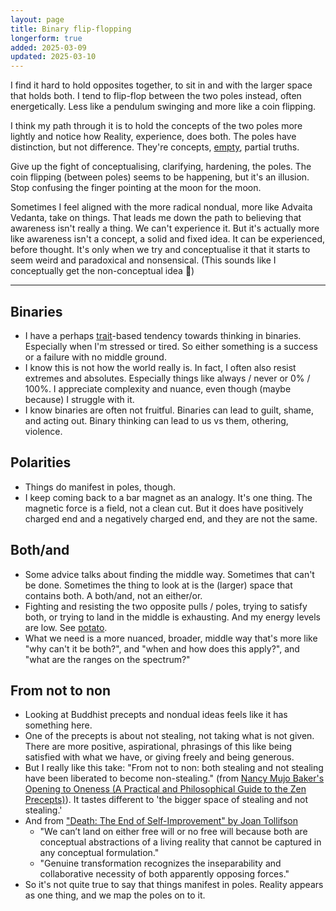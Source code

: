 ```yaml
---
layout: page
title: Binary flip-flopping
longerform: true
added: 2025-03-09
updated: 2025-03-10
---
```


I find it hard to hold opposites together, to sit in and with the larger space that holds both. I tend to flip-flop between the two poles instead, often energetically. Less like a pendulum swinging and more like a coin flipping.

I think my path through it is to hold the concepts of the two poles more lightly and notice how Reality, experience, does both. The poles have distinction, but not difference. They're concepts, [empty](/thinking/empty/), partial truths.

Give up the fight of conceptualising, clarifying, hardening, the poles. The coin flipping (between poles) seems to be happening, but it's an illusion. Stop confusing the finger pointing at the moon for the moon.

Sometimes I feel aligned with the more radical nondual, more like Advaita Vedanta, take on things. That leads me down the path to believing that awareness isn't really a thing. We can't experience it. But it's actually more like awareness isn't a concept, a solid and fixed idea. It can be experienced, before thought. It's only when we try and conceptualise it that it starts to seem weird and paradoxical and nonsensical. (This sounds like I conceptually get the non-conceptual idea 🫠)

---

## Binaries

- I have a perhaps [trait](/thinking/traits/)-based tendency towards thinking in binaries. Especially when I'm stressed or tired. So either something is a success or a failure with no middle ground.
- I know this is not how the world really is. In fact, I often also resist extremes and absolutes. Especially things like always / never or 0% / 100%. I appreciate complexity and nuance, even though (maybe because) I struggle with it.
- I know binaries are often not fruitful. Binaries can lead to guilt, shame, and acting out. Binary thinking can lead to us vs them, othering, violence.

## Polarities

- Things do manifest in poles, though.
- I keep coming back to a bar magnet as an analogy. It's one thing. The magnetic force is a field, not a clean cut. But it does have positively charged end and a negatively charged end, and they are not the same.

## Both/and

- Some advice talks about finding the middle way. Sometimes that can't be done. Sometimes the thing to look at is the (larger) space that contains both. A both/and, not an either/or.
- Fighting and resisting the two opposite pulls / poles, trying to satisfy both, or trying to land in the middle is exhausting. And my energy levels are low. See [potato](/thinking/potato/).
- What we need is a more nuanced, broader, middle way that's more like "why can't it be both?", and "when and how does this apply?", and "what are the ranges on the spectrum?"

## From not to non

- Looking at Buddhist precepts and nondual ideas feels like it has something here.
- One of the precepts is about not stealing, not taking what is not given. There are more positive, aspirational, phrasings of this like being satisfied with what we have, or giving freely and being generous.
- But I really like this take: "From not to non: both stealing and not stealing have been liberated to become non-stealing." (from [Nancy Mujo Baker's Opening to Oneness (A Practical and Philosophical Guide to the Zen Precepts)](/thinking/zen/opening-to-oneness/)). It tastes different to 'the bigger space of stealing and not stealing.'
- And from ["Death: The End of Self-Improvement" by Joan Tollifson](/thinking/notes-from-death-the-end-of-self-improvement-by-joan-tollifson/)
    - "We can’t land on either free will or no free will because both are conceptual abstractions of a living reality that cannot be captured in any conceptual formulation."
    - "Genuine transformation recognizes the inseparability and collaborative necessity of both apparently opposing forces."
- So it's not quite true to say that things manifest in poles. Reality appears as one thing, and we map the poles on to it.
